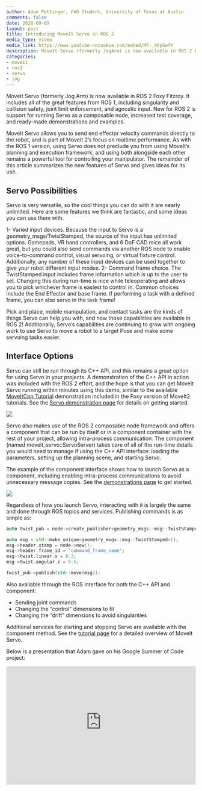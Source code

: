 ```yaml
---
author: Adam Pettinger, PhD Student, University of Texas at Austin
comments: false
date: 2020-09-09
layout: post
title: Introducing MoveIt Servo in ROS 2
media_type: video
media_link: https://www.youtube-nocookie.com/embed/MF-_XKpGefY
description: MoveIt Servo (formerly JogArm) is now available in ROS 2 Foxy Fitzroy.
categories:
- moveit
- ros2
- servo
- jog
---
```


MoveIt Servo (formerly Jog Arm) is now available in ROS 2 Foxy Fitzroy. It includes all of the great features from ROS 1, including singularity and collision safety, joint limit enforcement, and agnostic input. New for ROS 2 is support for running Servo as a composable node, increased test coverage, and ready-made demonstrations and examples.

MoveIt Servo allows you to send end effector velocity commands directly to the robot, and is part of MoveIt 2’s focus on realtime performance. As with the ROS 1 version, using Servo does not preclude you from using MoveIt’s planning and execution framework, and using both alongside each other remains a powerful tool for controlling your manipulator. The remainder of this article summarizes the new features of Servo and gives ideas for its use.

## Servo Possibilities

Servo is very versatile, so the cool things you can do with it are nearly unlimited. Here are some features we think are fantastic, and some ideas you can use them with.

1- Varied input devices. Because the input to Servo is a geometry_msgs/TwistStamped, the source of the input has unlimited options. Gamepads, VR hand controllers, and 6 DoF CAD mice all work great, but you could also send commands via another ROS node to enable voice-to-command control, visual servoing, or virtual fixture control. Additionally, any number of these input devices can be used together to give your robot different input modes.
2- Command frame choice. The TwistStamped input includes frame information which is up to the user to set. Changing this during run-time is nice while teleoperating and allows you to pick whichever frame is easiest to control in. Common choices include the End Effector and base frame. If performing a task with a defined frame, you can also servo in the task frame!

Pick and place, mobile manipulation, and contact tasks are the kinds of things Servo can help you with, and now those capabilities are available in ROS 2! Additionally, Servo’s capabilities are continuing to grow with ongoing work to use Servo to move a robot to a target Pose and make some servoing tasks easier.

## Interface Options

Servo can still be run through its C++ API, and this remains a great option for using Servo in your projects. A demonstration of the C++ API in action was included with the ROS 2 effort, and the hope is that you can get MoveIt Servo running within minutes using this demo, similar to the available [MoveItCpp Tutorial](https://moveit.picknik.ai/humble/doc/examples/moveit_cpp/moveitcpp_tutorial.html) demonstration included in the Foxy version of MoveIt2 tutorials. See the [Servo demonstration page](https://moveit.picknik.ai/humble/doc/examples/realtime_servo/realtime_servo_tutorial.html) for details on getting started.

![](/assets/images/blog_posts/moveit2_servo/Cpp_Interface_Demo.gif)

Servo also makes use of the ROS 2 composable node framework and offers a component that can be run by itself or in a component container with the rest of your project, allowing intra-process communication. The component (named moveit_servo::ServoServer) takes care of all of the run-time details you would need to manage if using the C++ API interface: loading the parameters, setting up the planning scene, and starting Servo.

The example of the component interface shows how to launch Servo as a component, including enabling intra-process communications to avoid unnecessary message copies. See the [demonstrations page](https://moveit.picknik.ai/humble/doc/examples/realtime_servo/realtime_servo_tutorial.html) to get started.

![](/assets/images/blog_posts/moveit2_servo/Servo_Component_Demo.gif)

Regardless of how you launch Servo, interacting with it is largely the same and done through ROS topics and services. Publishing commands is as simple as:

```cpp
auto twist_pub = node->create_publisher<geometry_msgs::msg::TwistStamped>(“command_topic”, 10);

auto msg = std::make_unique<geometry_msgs::msg::TwistStamped>();
msg->header.stamp = node->now();
msg->header.frame_id = "command_frame_name";
msg->twist.linear.x = 0.3;
msg->twist.angular.z = 0.5;

twist_pub->publish(std::move(msg));
```

Also available through the ROS interface for both the C++ API and component:
- Sending joint commands
- Changing the “control” dimensions to fil
- Changing the “drift” dimensions to avoid singularities

Additional services for starting and stopping Servo are available with the component method. See the [tutorial page](https://moveit.picknik.ai/humble/doc/examples/realtime_servo/realtime_servo_tutorial.html) for a detailed overview of MoveIt Servo.

Below is a presentation that Adam gave on his Google Summer of Code project:
<iframe width="100%" height="315" src="https://www.youtube-nocookie.com/embed/CZikVEoB52w" frameborder="0" allowfullscreen></iframe>
